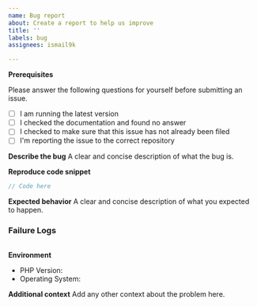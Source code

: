```yaml
---
name: Bug report
about: Create a report to help us improve
title: ''
labels: bug
assignees: ismail9k

---
```


**Prerequisites**

Please answer the following questions for yourself before submitting an issue. 

- [ ] I am running the latest version
- [ ] I checked the documentation and found no answer
- [ ] I checked to make sure that this issue has not already been filed
- [ ] I'm reporting the issue to the correct repository

**Describe the bug**
A clear and concise description of what the bug is.

**Reproduce code snippet**
```js
// Code here
```

**Expected behavior**
A clear and concise description of what you expected to happen.

### Failure Logs
```

```

**Environment**
* PHP Version: 
* Operating System:

**Additional context**
Add any other context about the problem here.
